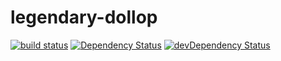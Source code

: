 # legendary-dollop

[![build status][travis-image]][travis-url]
[![Dependency Status][Dependency-image]][Dependency-url]
[![devDependency Status][devDependency-image]][devDependency-url]


[travis-image]: https://img.shields.io/travis/MofeLee/legendary-dollop/master.svg?style=flat-square
[travis-url]: https://travis-ci.org/MofeLee/legendary-dollop
[Dependency-image]: https://david-dm.org/MofeLee/legendary-dollop.svg?style=flat-square
[Dependency-url]: https://david-dm.org/MofeLee/legendary-dollop
[devDependency-image]: https://david-dm.org/MofeLee/legendary-dollop/dev-status.svg?style=flat-square
[devDependency-url]: https://david-dm.org/MofeLee/legendary-dollop=devDependencies
